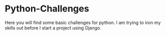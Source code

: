 Python-Challenges
=================
Here you will find some basic challenges for python. I am trying to iron my skills out before I start a project using Django.
